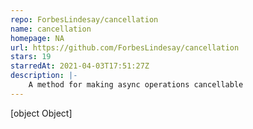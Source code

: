 ```yaml
---
repo: ForbesLindesay/cancellation
name: cancellation
homepage: NA
url: https://github.com/ForbesLindesay/cancellation
stars: 19
starredAt: 2021-04-03T17:51:27Z
description: |-
    A method for making async operations cancellable
---
```


[object Object]
